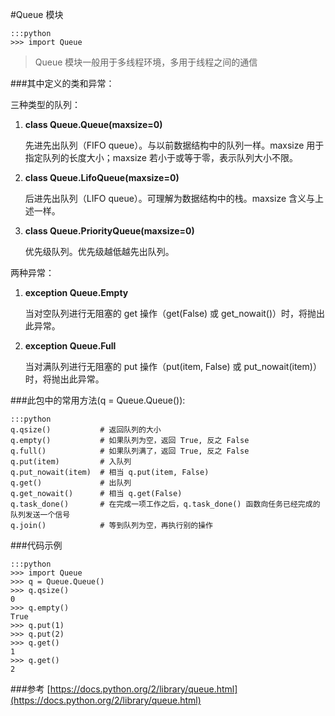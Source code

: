 #Queue 模块

    :::python
    >>> import Queue

> Queue 模块一般用于多线程环境，多用于线程之间的通信

###其中定义的类和异常：

三种类型的队列：

1. **class Queue.Queue(maxsize=0)**

    先进先出队列（FIFO queue）。与以前数据结构中的队列一样。maxsize 用于指定队列的长度大小；maxsize 若小于或等于零，表示队列大小不限。

2. **class Queue.LifoQueue(maxsize=0)**

    后进先出队列（LIFO queue）。可理解为数据结构中的栈。maxsize 含义与上述一样。

3. **class Queue.PriorityQueue(maxsize=0)**

    优先级队列。优先级越低越先出队列。

两种异常：

1. **exception Queue.Empty**

    当对空队列进行无阻塞的 get 操作（get(False) 或 get_nowait()）时，将抛出此异常。

2. **exception Queue.Full**

    当对满队列进行无阻塞的 put 操作（put(item, False) 或 put_nowait(item)）时，将抛出此异常。

###此包中的常用方法(q = Queue.Queue()):

    :::python
    q.qsize()           # 返回队列的大小
    q.empty()           # 如果队列为空，返回 True, 反之 False
    q.full()            # 如果队列满了，返回 True, 反之 False
    q.put(item)         # 入队列
    q.put_nowait(item)  # 相当 q.put(item, False)
    q.get()             # 出队列
    q.get_nowait()      # 相当 q.get(False)
    q.task_done()       # 在完成一项工作之后，q.task_done() 函数向任务已经完成的队列发送一个信号
    q.join()            # 等到队列为空，再执行别的操作

###代码示例

    :::python
    >>> import Queue
    >>> q = Queue.Queue()
    >>> q.qsize()
    0
    >>> q.empty()
    True
    >>> q.put(1)
    >>> q.put(2)
    >>> q.get()
    1
    >>> q.get()
    2

###参考
[https://docs.python.org/2/library/queue.html](https://docs.python.org/2/library/queue.html)
